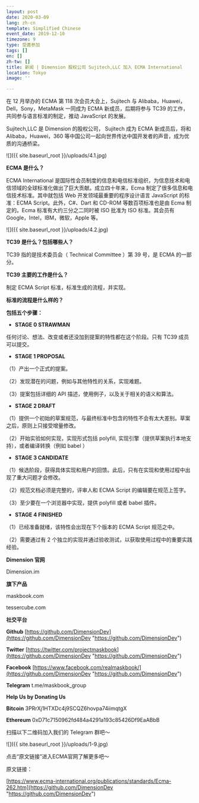 ```yaml
---
layout: post
date: 2020-03-09
lang: zh-cn
template: Simplified Chinese
event_date: 2019-12-10
timezone: 9
type: 受邀参加
tags: []
en: []
zh-tw: []
title: 新闻 | Dimension 股权公司 Sujitech,LLC 加入 ECMA International
location: Tokyo
image: ''

---
```

在 12 月举办的 ECMA 第 118 次会员大会上，Sujitech 与 Alibaba，Huawei，Dell，Sony，MetaMask 一同成为 ECMA 新成员，后期将参与 TC39 的工作，共同参与语言标准的制定，推动 JavaScript 的发展。

Sujitech,LLC 是 Dimension 的股权公司， Sujitech 成为 ECMA 新成员后，将和Alibaba，Huawei，360 等中国公司一起向世界传达中国开发者的声音，成为优质的沟通桥梁。

![]({{ site.baseurl_root }}/uploads/4.1.jpg)

**ECMA 是什么？**

ECMA International 是国际性会员制度的信息和电信标准组织，为信息技术和电信领域的全球标准化做出了巨大贡献。成立四十年来，Ecma 制定了很多信息和电信技术标准。其中就包括 Web 开发领域最重要的程序设计语言 JavaScript 的标准：ECMA Script。此外，C#、Dart 和 CD-ROM 等数百项标准也是由 Ecma 制定的。Ecma 标准有大约三分之二同时被 ISO 批准为 ISO 标准。其会员有Google，Intel，IBM，微软，Apple 等。

![]({{ site.baseurl_root }}/uploads/4.2.jpg)

**TC39 是什么？包括哪些人？**

TC39 指的是技术委员会（ Technical Committee ）第 39 号，是 ECMA 的一部分。

**TC39 主要的工作是什么？**

制定 ECMA Script 标准，标准生成的流程，并实现。

**标准的流程是什么样的？**

**包括五个步骤：**

* **STAGE 0 STRAWMAN**

任何讨论、想法、改变或者还没加到提案的特性都在这个阶段。只有 TC39 成员可以提交。

* **STAGE 1 PROPOSAL**

（1）产出一个正式的提案。

（2）发现潜在的问题，例如与其他特性的关系，实现难题。

（3）提案包括详细的 API 描述，使用例子，以及关于相关的语义和算法。

* **STAGE 2 DRAFT**

（1）提供一个初始的草案规范，与最终标准中包含的特性不会有太大差别。草案之后，原则上只接受增量修改。

（2）开始实验如何实现，实现形式包括 polyfill, 实现引擎（提供草案执行本地支持），或者编译转换（例如 babel ）

*  **STAGE 3 CANDIDATE**

（1）候选阶段，获得具体实现和用户的回馈。此后，只有在实现和使用过程中出现了重大问题才会修改。

（2）规范文档必须是完整的，评审人和 ECMA Script 的编辑要在规范上签字。

（3）至少要在一个浏览器中实现，提供 polyfill 或者 babel 插件。

* **STAGE 4 FINISHED**

（1）已经准备就绪，该特性会出现在下个版本的 ECMA Script 规范之中。

（2）需要通过有 2 个独立的实现并通过验收测试，以获取使用过程中的重要实践经验。

**Dimension 官网**

Dimension.im

**旗下产品**

maskbook.com

tessercube.com

**社交平台**

**Github** [https://github.com/DimensionDev](https://github.com/DimensionDev "https://github.com/DimensionDev")

**Twitter** [https://twitter.com/projectmaskbook](https://github.com/DimensionDev "https://github.com/DimensionDev")

**Facebook** [https://www.facebook.com/realmaskbook/](https://github.com/DimensionDev "https://github.com/DimensionDev")

**Telegram** t.me/maskbook_group

**Help Us by Donating Us**

**Bitcoin** 3PRrXj1HTXDc4j9SCQZ6hovpa74iimqtgX

**Ethereum** 0xD71c7150962fd484a4291a193c85426Df9EaABbB

扫描以下二维码加入我们的 Telegram 群吧～

![]({{ site.baseurl_root }}/uploads/1-9.jpg)

点击“原文链接”进入ECMA官网了解更多吧～

原文链接：

[https://www.ecma-international.org/publications/standards/Ecma-262.htm](https://github.com/DimensionDev "https://github.com/DimensionDev")